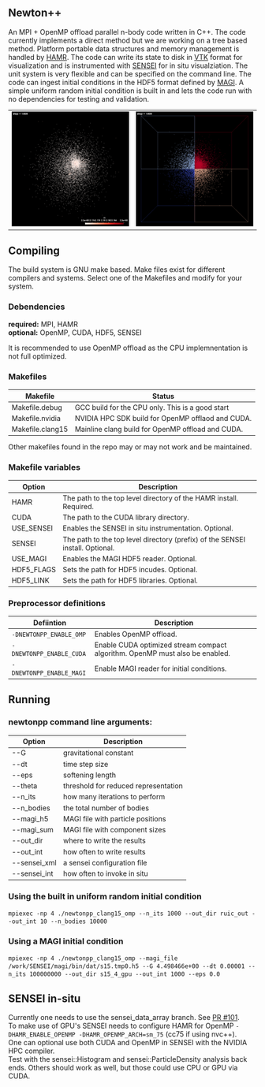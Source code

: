 ## Newton++

An MPI + OpenMP offload parallel n-body code written in C++.
The code currently implements a direct method but we are working on a tree based method.
Platform portable data structures and memory management is handled by [HAMR](https://github.com/LBL-EESA/HAMR).
The code can write its state to disk in [VTK](https://www.vtk.org) format for visualization and is instrumented with [SENSEI](https://github.com/SENSEI-insitu/SENSEI) for in situ visualziation.
The unit system is very flexible and can be specified on the command line.
The code can ingest initial conditions in the HDF5 format defined by [MAGI](https://academic.oup.com/mnras/article/475/2/2269/4791573).
A simple uniform random initial condition is built in and lets the code run with no dependencies for testing and validation.

<table>
<tr><td>
<img src="s15_4_gpu_mass.1250.png" width="400px"/>
</td><td>
 <img src="s15_4_gpu_rank.1250.png" width="400px"/>
</td> </tr>
</table>

## Compiling

The build system is GNU make based.  Make files exist for different compilers
and systems. Select one of the Makefiles and modify for your system.

### Debendencies

**required:** MPI, HAMR <br>
**optional:** OpenMP, CUDA, HDF5, SENSEI <br>

It is recommended to use OpenMP offload as the CPU implemnentation is not full optimized.

### Makefiles

| Makefile | Status |
| -------- | ------ |
| Makefile.debug | GCC build for the CPU only. This is a good start |
| Makefile.nvidia | NVIDIA HPC SDK build for OpenMP offlaod and CUDA. |
| Makefile.clang15 | Mainline clang build for OpenMP offload and CUDA. |

Other makefiles found in the repo may or may not work and be maintained.

### Makefile variables

| Option | Description |
| ------ | ----------- |
| HAMR | The path to the top level directory of the HAMR install. Required. |
| CUDA | The path to the CUDA library directory. |
| USE_SENSEI | Enables the SENSEI in situ instrumentation. Optional. |
| SENSEI | The path to the top level directory (prefix) of the SENSEI install. Optional. |
| USE_MAGI | Enables the MAGI HDF5 reader. Optional. |
| HDF5_FLAGS | Sets the path for HDF5 incudes. Optional. |
| HDF5_LINK | Sets the path for HDF5 libraries. Optional. |

### Preprocessor definitions

| Defiintion | Description |
| ---------- | ----------- |
| `-DNEWTONPP_ENABLE_OMP` | Enables OpenMP offload. |
| `-DNEWTONPP_ENABLE_CUDA` | Enable CUDA optimized stream compact algorithm. OpenMP must also be enabled. |
| `-DNEWTONPP_ENABLE_MAGI` | Enable MAGI reader for initial conditions. |


## Running

### newtonpp command line arguments:

| Option | Description |
| ------ | ----------- |
| --G | gravitational constant|
| --dt | time step size|
| --eps | softening length|
| --theta | threshold for reduced representation|
| --n_its | how many iterations to perform|
| --n_bodies | the total number of bodies|
| --magi_h5 | MAGI file with particle positions|
| --magi_sum | MAGI file with component sizes|
| --out_dir | where to write the results|
| --out_int | how often to write results|
| --sensei_xml | a sensei configuration file|
| --sensei_int | how often to invoke in situ|

### Using the built in uniform random initial condition
```
mpiexec -np 4 ./newtonpp_clang15_omp --n_its 1000 --out_dir ruic_out --out_int 10 --n_bodies 10000
```


### Using a MAGI initial condition
```
mpiexec -np 4 ./newtonpp_clang15_omp --magi_file /work/SENSEI/magi/bin/dat/s15.tmp0.h5 --G 4.498466e+00 --dt 0.00001 --n_its 100000000 --out_dir s15_4_gpu --out_int 1000 --eps 0.0
```


## SENSEI in-situ
Currently one needs to use the sensei_data_array branch. See [PR #101](https://github.com/SENSEI-insitu/SENSEI/pull/101).<br>
To make use of GPU's SENSEI needs to configure HAMR for OpenMP `-DHAMR_ENABLE_OPENMP -DHAMR_OPENMP_ARCH=sm_75` (cc75 if using nvc++). <br>
One can optional use both CUDA and OpenMP in SENSEI with the NVIDIA HPC compiler. <br>
Test with the sensei::Histogram and sensei::ParticleDensity analysis back ends. Others should work as well, but those could use CPU or GPU via CUDA. <br>



